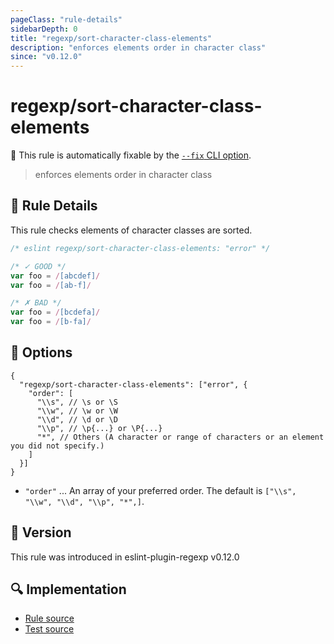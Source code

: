 ```yaml
---
pageClass: "rule-details"
sidebarDepth: 0
title: "regexp/sort-character-class-elements"
description: "enforces elements order in character class"
since: "v0.12.0"
---
```

# regexp/sort-character-class-elements

🔧 This rule is automatically fixable by the [`--fix` CLI option](https://eslint.org/docs/latest/user-guide/command-line-interface#--fix).

<!-- end auto-generated rule header -->

> enforces elements order in character class

## :book: Rule Details

This rule checks elements of character classes are sorted.

<eslint-code-block fix>

```js
/* eslint regexp/sort-character-class-elements: "error" */

/* ✓ GOOD */
var foo = /[abcdef]/
var foo = /[ab-f]/

/* ✗ BAD */
var foo = /[bcdefa]/
var foo = /[b-fa]/
```

</eslint-code-block>

## :wrench: Options

```json5
{
  "regexp/sort-character-class-elements": ["error", {
    "order": [
      "\\s", // \s or \S
      "\\w", // \w or \W
      "\\d", // \d or \D
      "\\p", // \p{...} or \P{...}
      "*", // Others (A character or range of characters or an element you did not specify.)
    ]
  }]
}
```

- `"order"` ... An array of your preferred order. The default is `["\\s", "\\w", "\\d", "\\p", "*",]`.

## :rocket: Version

This rule was introduced in eslint-plugin-regexp v0.12.0

## :mag: Implementation

- [Rule source](https://github.com/ota-meshi/eslint-plugin-regexp/blob/master/lib/rules/sort-character-class-elements.ts)
- [Test source](https://github.com/ota-meshi/eslint-plugin-regexp/blob/master/tests/lib/rules/sort-character-class-elements.ts)
